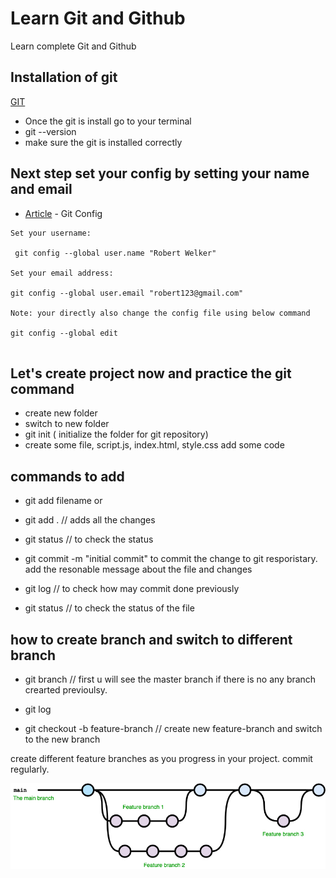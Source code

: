 # Learn Git and Github

Learn complete Git and Github

## Installation of git

[GIT](https://git-scm.com/downloads)

- Once the git is install go to your terminal
- git --version
- make sure the git is installed correctly

## Next step set your config by setting your name and email

- [Article](https://www.theserverside.com/blog/Coffee-Talk-Java-News-Stories-and-Opinions/The-global-Git-config-files-key-settings-and-usages#:~:text=How%20to%20do%20a%20git,It's%20that%20easy.) - Git Config

```
Set your username:

 git config --global user.name "Robert Welker"

Set your email address:

git config --global user.email "robert123@gmail.com"

Note: your directly also change the config file using below command

git config --global edit


```

## Let's create project now and practice the git command

- create new folder
- switch to new folder
- git init ( initialize the folder for git repository)
- create some file, script.js, index.html, style.css add some code

## commands to add

- git add filename
  or
- git add . // adds all the changes
- git status // to check the status
- git commit -m "initial commit" to commit the change to git resporistary. add the resonable message about the file and changes

- git log // to check how may commit done previously

- git status // to check the status of the file

## how to create branch and switch to different branch

- git branch // first u will see the master branch if there is no any branch crearted previoulsy.
- git log

- git checkout -b feature-branch // create new feature-branch and switch to the new branch

create different feature branches as you progress in your project. commit regularly.

![git-branch](/image/github-flow.jpg)
